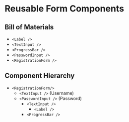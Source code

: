 # Reusable Form Components

## Bill of Materials

- `<Label />`
- `<TextInput />`
- `<ProgressBar />`
- `<PasswordInput />`
- `<RegistrationForm />`

## Component Hierarchy

- `<RegistrationForm/>`
  - `<TextInput />` (Username)
  - `<PasswordInput />` (Password)
    - `<TextInput />`
      - `<Label />`
    - `<ProgressBar />`